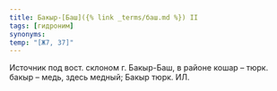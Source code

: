 ```yaml
---
title: Бакыр-[Баш]({% link _terms/баш.md %}) II
tags: [гидроним]
synonyms:
temp: "[Ж7, З7]"
---
```


Источник под вост. склоном г. Бакыр-Баш, в районе кошар – тюрк. бакыр – медь,
здесь медный; Бакыр тюрк. ИЛ.
